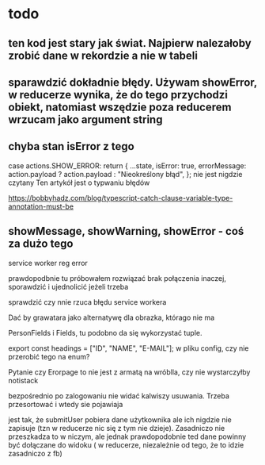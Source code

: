 # todo

## ten kod jest stary jak świat. Najpierw nalezałoby zrobić dane w rekordzie a nie w tabeli

## sparawdzić dokładnie błędy. Używam showError, w reducerze wynika, że do tego przychodzi obiekt, natomiast wszędzie poza reducerem wrzucam jako argument string

## chyba stan isError z tego

case actions.SHOW_ERROR:
return {
...state,
isError: true,
errorMessage: action.payload ? action.payload : "Nieokreślony błąd",
};
nie jest nigdzie czytany
Ten artykół jest o typwaniu błędów

https://bobbyhadz.com/blog/typescript-catch-clause-variable-type-annotation-must-be

## showMessage, showWarning, showError - coś za dużo tego

service worker reg error

prawdopodbnie tu próbowałem rozwiązać brak połączenia inaczej, sporawdzić i ujednolicić jeżeli trzeba

sprawdzić czy nnie rzuca błędu service workera

Dać by grawatara jako alternatywę dla obrazka, którago nie ma

PersonFields i Fields, tu podobno da się wykorzystać tuple.

export const headings = ["ID", "NAME", "E-MAIL"]; w pliku config, czy nie przerobić tego na enum?

Pytanie czy Erorpage to nie jest z armatą na wróblla, czy nie wystarczyłby notistack

bezpośrednio po zalogowaniu nie widać kalwiszy usuwania. Trzeba przesortować i wtedy sie pojawiaja

jest tak, że submitUser pobiera dane użytkownika ale ich nigdzie nie zapisuje (tzn w reducerze nic się z tym nie dzieje). Zasadniczo nie przeszkadza to w niczym, ale jednak prawdopodobnie ted dane powinny być dołączane do widoku ( w reducerze, niezależnie od tego, że to idzie zasadniczo z fb)
